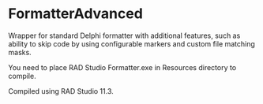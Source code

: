 # FormatterAdvanced
Wrapper for standard Delphi formatter with additional features, such as ability to skip code by using configurable markers and custom file matching masks.

You need to place RAD Studio Formatter.exe in Resources directory to compile.

Compiled using RAD Studio 11.3.
